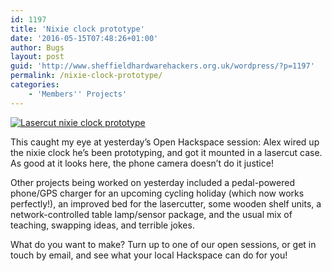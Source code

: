```yaml
---
id: 1197
title: 'Nixie clock prototype'
date: '2016-05-15T07:48:26+01:00'
author: Bugs
layout: post
guid: 'http://www.sheffieldhardwarehackers.org.uk/wordpress/?p=1197'
permalink: /nixie-clock-prototype/
categories:
    - 'Members'' Projects'
---
```


[![Lasercut nixie clock prototype](https://www.sheffieldhackspace.org.uk/wordpress/wp-content/uploads/2016/05/IMG_20160514_155342.jpg)](https://www.sheffieldhackspace.org.uk/wordpress/wp-content/uploads/2016/05/IMG_20160514_155342.jpg)

This caught my eye at yesterday’s Open Hackspace session: Alex wired up the nixie clock he’s been prototyping, and got it mounted in a lasercut case. As good at it looks here, the phone camera doesn’t do it justice!

Other projects being worked on yesterday included a pedal-powered phone/GPS charger for an upcoming cycling holiday (which now works perfectly!), an improved bed for the lasercutter, some wooden shelf units, a network-controlled table lamp/sensor package, and the usual mix of teaching, swapping ideas, and terrible jokes.

What do you want to make? Turn up to one of our open sessions, or get in touch by email, and see what your local Hackspace can do for you!